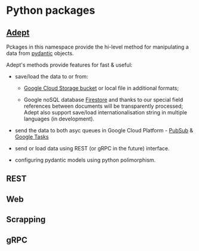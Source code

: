 # Python packages


## [Adept](https://skyant.dev/projects/adept)


Pckages in this namespace provide the hi-level method for manipulating a data from 
[pydantic](https://pydantic-docs.helpmanual.io/) objects.


Adept's methods provide features for fast & useful:

- save/load the data to or from:
    
    - [Google Cloud Storage bucket](https://cloud.google.com/storage/) or local file in 
    additional formats;
    
    - Google noSQL database [Firestore](https://cloud.google.com/firestore) and thanks to our special field references between documents will be transparently processed;  
    Adept also support save/load internationalisation string in multiple languages (in development).


- send the data to both asyc queues in Google Cloud Platform - 
[PubSub](https://cloud.google.com/pubsub) & [Google Tasks](https://cloud.google.com/tasks)

- send or load data using REST (or gRPC in the future) interface.

- configuring pydantic models using python polimorphism.


## REST



## Web


## Scrapping


## gRPC
